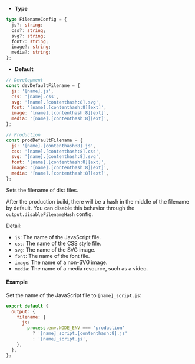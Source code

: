 - **Type**

```ts
type FilenameConfig = {
  js?: string;
  css?: string;
  svg?: string;
  font?: string;
  image?: string;
  media?: string;
};
```

- **Default**

```js
// Development
const devDefaultFilename = {
  js: '[name].js',
  css: '[name].css',
  svg: '[name].[contenthash:8].svg',
  font: '[name].[contenthash:8][ext]',
  image: '[name].[contenthash:8][ext]',
  media: '[name].[contenthash:8][ext]',
};

// Production
const prodDefaultFilename = {
  js: '[name].[contenthash:8].js',
  css: '[name].[contenthash:8].css',
  svg: '[name].[contenthash:8].svg',
  font: '[name].[contenthash:8][ext]',
  image: '[name].[contenthash:8][ext]',
  media: '[name].[contenthash:8][ext]',
};
```

Sets the filename of dist files.

After the production build, there will be a hash in the middle of the filename by default. You can disable this behavior through the `output.disableFilenameHash` config.

Detail:

- `js`: The name of the JavaScript file.
- `css`: The name of the CSS style file.
- `svg`: The name of the SVG image.
- `font`: The name of the font file.
- `image`: The name of a non-SVG image.
- `media`: The name of a media resource, such as a video.

#### Example

Set the name of the JavaScript file to `[name]_script.js`:

```js
export default {
  output: {
    filename: {
      js:
        process.env.NODE_ENV === 'production'
          ? '[name]_script.[contenthash:8].js'
          : '[name]_script.js',
    },
  },
};
```
